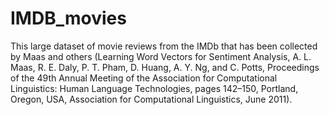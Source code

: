 # IMDB_movies
This large dataset of movie reviews from the IMDb that has been collected by Maas and others (Learning Word Vectors for Sentiment Analysis, A. L. Maas, R. E. Daly, P. T. Pham, D. Huang, A. Y. Ng, and C. Potts, Proceedings of the 49th Annual Meeting of the Association for Computational Linguistics: Human Language Technologies, pages 142–150, Portland, Oregon, USA, Association for Computational Linguistics, June 2011). 
